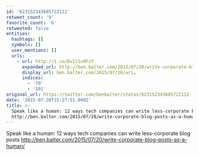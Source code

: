 ```yaml
---
id: '623152343685722112'
retweet_count: '9'
favorite_count: '6'
retweeted: false
entities:
  hashtags: []
  symbols: []
  user_mentions: []
  urls:
    - url: http://t.co/DvIz1u9Fzf
      expanded_url: http://ben.balter.com/2015/07/20/write-corporate-blog-posts-as-a-human/
      display_url: ben.balter.com/2015/07/20/wri…
      indices:
        - '79'
        - '101'
original_url: https://twitter.com/benbalter/status/623152343685722112
date: '2015-07-20T15:27:51.000Z'
title: >-
  Speak like a human: 12 ways tech companies can write less-corporate blog posts
  http://ben.balter.com/2015/07/20/write-corporate-blog-posts-as-a-human/
---
```


Speak like a human: 12 ways tech companies can write less-corporate blog posts http://ben.balter.com/2015/07/20/write-corporate-blog-posts-as-a-human/
